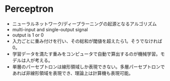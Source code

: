 Perceptron
============

* ニューラルネットワーク/ディープラーニングの起源となるアルゴリズム
* multi-input and single-output signal
* output is 1 or 0
* 入力ごとに重み付けを行い、その総和が閾値を超えたら1。そうでなければ0。
* 学習データを満たす重みをコンピュータで自動で算出するのが機械学習。モデルは人が考える。
* 単層のパーセプトロンは線形領域しか表現できない。多層パーセプトロンであれば非線形領域を表現でき、理論上は計算機も表現可能。

